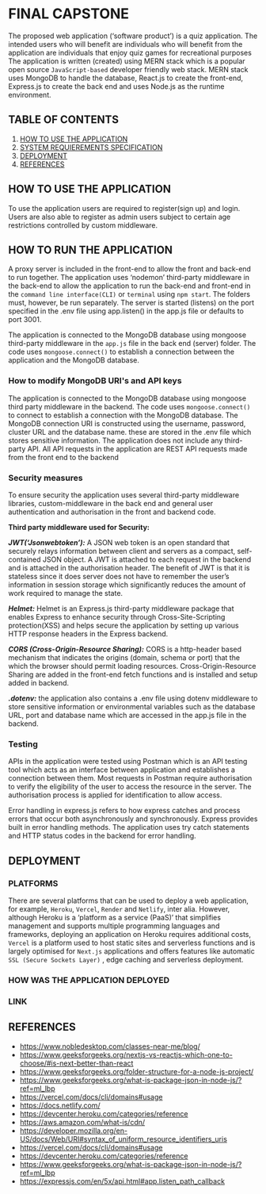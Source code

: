 # FINAL CAPSTONE
The proposed web application (‘software product’) is a quiz application. The intended users who will benefit are individuals who will benefit from the application are individuals that enjoy quiz games for recreational purposes
The application is written (created) using MERN stack which is a popular open source `JavaScript-based` developer friendly web stack. MERN stack uses MongoDB to handle the database, React.js to create the front-end, Express.js to create the back end and uses Node.js as the runtime environment.

## TABLE OF CONTENTS
1. [HOW TO USE THE APPLICATION](#how-to-use-the-application)
2. [SYSTEM REQUIEREMENTS SPECIFICATION](#how-to-run-the-application)
3. [DEPLOYMENT](#deployment)
4. [REFERENCES](#references)

## HOW TO USE THE APPLICATION
To use the application users are required to register(sign up) and login. Users are also able to register as admin users subject to certain age restrictions controlled by custom middleware. 
## HOW TO RUN THE APPLICATION

A proxy server is included in the front-end to allow the front and back-end to run together. The application uses ‘nodemon’ third-party middleware in the back-end to allow the application to run the back-end and front-end in the `command line interface(CLI)` or `terminal` using `npm start`. The folders must, however, be run separately.
The server is started (listens) on the port specified in the .env file using app.listen() in the app.js file or defaults to port 3001.

The application is connected to the MongoDB database using mongoose third-party middleware in the `app.js` file in the back end (server) folder. The code uses `mongoose.connect()` to establish a connection between the application and the MongoDB database.

### How to modify MongoDB URI's and API keys

The application is connected to the MongoDB database using mongoose third party middleware in the backend. The code uses `mongoose.connect()` to connect to establish a connection with the MongoDB database. 
The MongoDB connection URI is constructed using the username, password, cluster URL and the database name. these are stored in the .env file which stores sensitive information.
The application does not include any third-party API. All API requests in the application are REST API requests made from the front end to the backend

### Security measures
To ensure security the application uses several third-party middleware libraries, custom-middleware in the back end and general user authentication and authorisation in the front and backend code.

**Third party middleware used for Security:**

**_JWT(‘Jsonwebtoken’):_** A JSON web token is an open standard that securely relays information between client and servers as a compact, self-contained JSON object. A JWT is attached to each request in the backend and is attached in the authorisation header. The benefit of JWT is that it is stateless since it does server does not have to remember the user’s information in session storage which significantly reduces the amount of work required to manage the state. 

_**Helmet:**_ Helmet is an Express.js third-party middleware package that enables Express to enhance security through Cross-Site-Scripting protection(XSS) and helps secure the application by setting up various HTTP response headers in the Express backend. 

_**CORS (Cross-Origin-Resource Sharing):**_ CORS is a http-header based mechanism that indicates the origins (domain, schema or port) that the which the browser should permit loading resources. Cross-Origin-Resource Sharing are added in the front-end fetch functions and is installed and setup added in backend.

**_.dotenv:_** the application also contains a .env file using dotenv middleware to store sensitive information or environmental variables such as the database URL, port and database name which are accessed in the app.js file in the backend.


### Testing

APIs in the application were tested using Postman which is an API testing tool which acts as an interface between application and establishes a connection between them. Most requests in Postman require authorisation to verify the eligibility of the user to access the resource in the server. The authorisation process is applied for identification to allow access.

Error handling in express.js refers to how express catches and process errors that occur both asynchronously and synchronously.  Express provides built in error handling methods.
The application uses try catch statements and HTTP status codes in the backend for error handling. 

## DEPLOYMENT
### PLATFORMS
There are several platforms that can be used to deploy  a web application, for example, `Heroku`, `Vercel`, `Render` and `Netlify`, inter alia.
However, although Heroku is a ‘platform as a service (PaaS)’ that simplifies management and supports multiple programming languages and frameworks, deploying an application on Heroku requires additional costs, `Vercel` is a platform used to host static sites and serverless functions and is largely optimised for `Next.js` applications and offers features like automatic `SSL (Secure Sockets Layer)` , edge caching and serverless deployment.

### HOW WAS THE APPLICATION DEPLOYED
### LINK
## REFERENCES

- https://www.nobledesktop.com/classes-near-me/blog/
- https://www.geeksforgeeks.org/nextjs-vs-reactjs-which-one-to-choose/#is-next-better-than-react
- https://www.geeksforgeeks.org/folder-structure-for-a-node-js-project/
- https://www.geeksforgeeks.org/what-is-package-json-in-node-js/?ref=ml_lbp
- https://vercel.com/docs/cli/domains#usage
- https://docs.netlify.com/
- https://devcenter.heroku.com/categories/reference
- https://aws.amazon.com/what-is/cdn/
- https://developer.mozilla.org/en-US/docs/Web/URI#syntax_of_uniform_resource_identifiers_uris
- https://vercel.com/docs/cli/domains#usage
- https://devcenter.heroku.com/categories/reference
- https://www.geeksforgeeks.org/what-is-package-json-in-node-js/?ref=ml_lbp
- https://expressjs.com/en/5x/api.html#app.listen_path_callback
  

